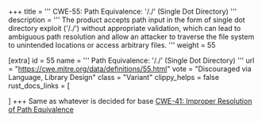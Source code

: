 +++
title = '''
CWE-55: Path Equivalence: '/./' (Single Dot Directory)
'''
description	= '''
The product accepts path input in the form of single dot directory exploit ('/./') without appropriate validation, which can lead to ambiguous path resolution and allow an attacker to traverse the file system to unintended locations or access arbitrary files.
'''
weight = 55

[extra]
id = 55
name = '''
Path Equivalence: '/./' (Single Dot Directory)
'''
url = "https://cwe.mitre.org/data/definitions/55.html"
vote = "Discouraged via Language, Library Design"
class = "Variant"
clippy_helps = false
rust_docs_links = [

]
+++
Same as whatever is decided for base [CWE-41: Improper Resolution of Path Equivalence](/rust-are-we-secure-yet/cwes/cwe-41)
